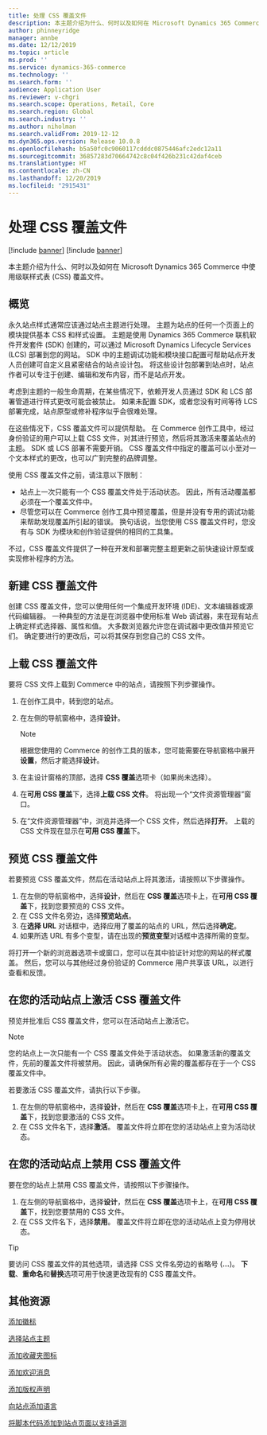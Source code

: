 ```yaml
---
title: 处理 CSS 覆盖文件
description: 本主题介绍为什么、何时以及如何在 Microsoft Dynamics 365 Commerce 中使用级联样式表 (CSS) 覆盖文件。
author: phinneyridge
manager: annbe
ms.date: 12/12/2019
ms.topic: article
ms.prod: ''
ms.service: dynamics-365-commerce
ms.technology: ''
ms.search.form: ''
audience: Application User
ms.reviewer: v-chgri
ms.search.scope: Operations, Retail, Core
ms.search.region: Global
ms.search.industry: ''
ms.author: niholman
ms.search.validFrom: 2019-12-12
ms.dyn365.ops.version: Release 10.0.8
ms.openlocfilehash: b5a50fc0c9060117cdddc0875446afc2edc12a11
ms.sourcegitcommit: 36857283d70664742c8c04f426b231c42daf4ceb
ms.translationtype: HT
ms.contentlocale: zh-CN
ms.lasthandoff: 12/20/2019
ms.locfileid: "2915431"
---
```

# <a name="work-with-css-override-files"></a>处理 CSS 覆盖文件

[!include [banner](includes/preview-banner.md)]
[!include [banner](includes/banner.md)]

本主题介绍为什么、何时以及如何在 Microsoft Dynamics 365 Commerce 中使用级联样式表 (CSS) 覆盖文件。

## <a name="overview"></a>概览

永久站点样式通常应该通过站点主题进行处理。 主题为站点的任何一个页面上的模块提供基本 CSS 和样式设置。 主题是使用 Dynamics 365 Commerce 联机软件开发套件 (SDK) 创建的，可以通过 Microsoft Dynamics Lifecycle Services (LCS) 部署到您的网站。 SDK 中的主题调试功能和模块接口配置可帮助站点开发人员创建可自定义且紧密结合的站点设计包。 将这些设计包部署到站点时，站点作者可以专注于创建、编辑和发布内容，而不是站点开发。

考虑到主题的一般生命周期，在某些情况下，依赖开发人员通过 SDK 和 LCS 部署管道进行样式更改可能会被禁止。 如果未配置 SDK，或者您没有时间等待 LCS 部署完成，站点原型或修补程序似乎会很难处理。

在这些情况下，CSS 覆盖文件可以提供帮助。 在 Commerce 创作工具中，经过身份验证的用户可以上载 CSS 文件，对其进行预览，然后将其激活来覆盖站点的主题。 SDK 或 LCS 部署不需要开销。 CSS 覆盖文件中指定的覆盖可以小至对一个文本样式的更改，也可以广到完整的品牌调整。

使用 CSS 覆盖文件之前，请注意以下限制：

- 站点上一次只能有一个 CSS 覆盖文件处于活动状态。 因此，所有活动覆盖都必须在一个覆盖文件中。
- 尽管您可以在 Commerce 创作工具中预览覆盖，但是并没有专用的调试功能来帮助发现覆盖所引起的错误。 换句话说，当您使用 CSS 覆盖文件时，您没有与 SDK 为模块和创作验证提供的相同的工具集。

不过，CSS 覆盖文件提供了一种在开发和部署完整主题更新之前快速设计原型或实现修补程序的方法。

## <a name="create-a-css-override-file"></a>新建 CSS 覆盖文件

创建 CSS 覆盖文件，您可以使用任何一个集成开发环境 (IDE)、文本编辑器或源代码编辑器。 一种典型的方法是在浏览器中使用标准 Web 调试器，来在现有站点上确定样式选择器、属性和值。 大多数浏览器允许您在调试器中更改值并预览它们。 确定要进行的更改后，可以将其保存到您自己的 CSS 文件。

## <a name="upload-a-css-override-file"></a>上载 CSS 覆盖文件

要将 CSS 文件上载到 Commerce 中的站点，请按照下列步骤操作。

1. 在创作工具中，转到您的站点。
1. 在左侧的导航窗格中，选择**设计**。

    > [!NOTE]
    > 根据您使用的 Commerce 的创作工具的版本，您可能需要在导航窗格中展开**设置**，然后才能选择**设计**。

1. 在主设计窗格的顶部，选择 **CSS 覆盖**选项卡（如果尚未选择）。
1. 在**可用 CSS 覆盖**下，选择**上载 CSS 文件**。 将出现一个“文件资源管理器”窗口。
1. 在“文件资源管理器”中，浏览并选择一个 CSS 文件，然后选择**打开**。 上载的 CSS 文件现在显示在**可用 CSS 覆盖**下。

## <a name="preview-a-css-override-file"></a>预览 CSS 覆盖文件

若要预览 CSS 覆盖文件，然后在活动站点上将其激活，请按照以下步骤操作。

1. 在左侧的导航窗格中，选择**设计**，然后在 **CSS 覆盖**选项卡上，在**可用 CSS 覆盖**下，找到您要预览的 CSS 文件。
1. 在 CSS 文件名旁边，选择**预览站点**。
1. 在**选择 URL** 对话框中，选择应用了覆盖的站点的 URL，然后选择**确定**。
1. 如果所选 URL 有多个变型，请在出现的**预览变型**对话框中选择所需的变型。

将打开一个新的浏览器选项卡或窗口，您可以在其中验证针对您的网站的样式覆盖。 然后，您可以与其他经过身份验证的 Commerce 用户共享该 URL，以进行查看和反馈。

## <a name="activate-a-css-override-file-on-your-live-site"></a>在您的活动站点上激活 CSS 覆盖文件

预览并批准后 CSS 覆盖文件，您可以在活动站点上激活它。

> [!NOTE]
> 您的站点上一次只能有一个 CSS 覆盖文件处于活动状态。 如果激活新的覆盖文件，先前的覆盖文件将被禁用。 因此，请确保所有必需的覆盖都存在于一个 CSS 覆盖文件中。

若要激活 CSS 覆盖文件，请执行以下步骤。

1. 在左侧的导航窗格中，选择**设计**，然后在 **CSS 覆盖**选项卡上，在**可用 CSS 覆盖**下，找到您要激活的 CSS 文件。
1. 在 CSS 文件名下，选择**激活**。 覆盖文件将立即在您的活动站点上变为活动状态。

## <a name="deactivate-a-css-override-file-on-your-live-site"></a>在您的活动站点上禁用 CSS 覆盖文件

要在您的站点上禁用 CSS 覆盖文件，请按照以下步骤操作。

1. 在左侧的导航窗格中，选择**设计**，然后在 **CSS 覆盖**选项卡上，在**可用 CSS 覆盖**下，找到您要禁用的 CSS 文件。
1. 在 CSS 文件名下，选择**禁用**。 覆盖文件将立即在您的活动站点上变为停用状态。

> [!TIP]
> 要访问 CSS 覆盖文件的其他选项，请选择 CSS 文件名旁边的省略号 (**...**)。 **下载**、**重命名**和**替换**选项可用于快速更改现有的 CSS 覆盖文件。

## <a name="additional-resources"></a>其他资源

[添加徽标](add-logo.md)

[选择站点主题](select-site-theme.md)

[添加收藏夹图标](add-favicon.md)

[添加欢迎消息](add-welcome-message.md)

[添加版权声明](add-copyright-notice.md)

[向站点添加语言](add-languages-to-site.md)

[将脚本代码添加到站点页面以支持遥测](add-telemetry.md)
